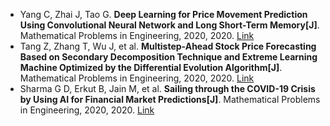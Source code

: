 * Yang C, Zhai J, Tao G. <b>Deep Learning for Price Movement Prediction Using Convolutional Neural Network and Long Short-Term Memory[J]</b>. Mathematical Problems in Engineering, 2020, 2020. [Link](https://www.hindawi.com/journals/mpe/2020/2746845/)
* Tang Z, Zhang T, Wu J, et al. <b>Multistep-Ahead Stock Price Forecasting Based on Secondary Decomposition Technique and Extreme Learning Machine Optimized by the Differential Evolution Algorithm[J]</b>. Mathematical Problems in Engineering, 2020, 2020. [Link](https://www.hindawi.com/journals/mpe/2020/2604915/)
* Sharma G D, Erkut B, Jain M, et al. <b>Sailing through the COVID-19 Crisis by Using AI for Financial Market Predictions[J]</b>. Mathematical Problems in Engineering, 2020, 2020. [Link](https://www.hindawi.com/journals/mpe/2020/1479507/)
